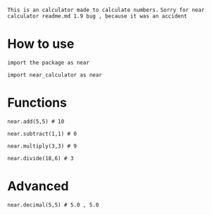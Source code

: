 ```This is an calculator made to calculate numbers.```
```Sorry for near calculator readme.md 1.9 bug , because it was an accident ```
# How to use
```import the package as near```
```
import near_calculator as near

```

# Functions

```
near.add(5,5) # 10

near.subtract(1,1) # 0

near.multiply(3,3) # 9

near.divide(18,6) # 3
```

# Advanced

```
near.decimal(5,5) # 5.0 , 5.0
```